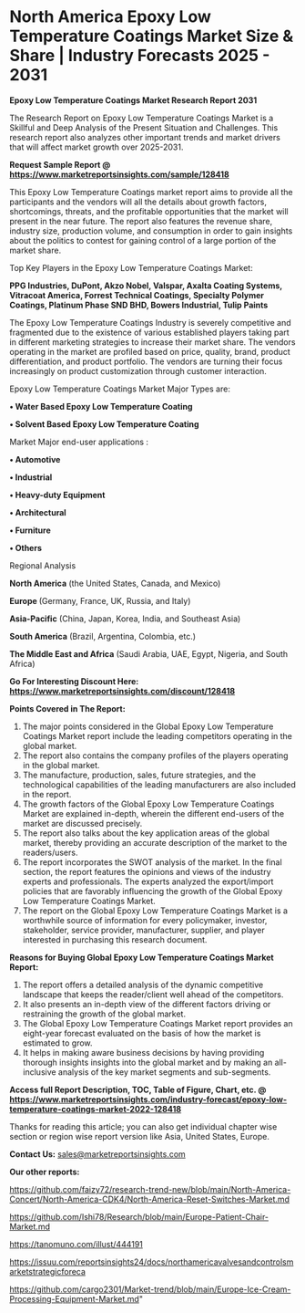 # North America Epoxy Low Temperature Coatings Market Size & Share | Industry Forecasts 2025 - 2031

<strong>Epoxy Low Temperature Coatings Market Research Report 2031</strong>

The Research Report on Epoxy Low Temperature Coatings Market is a Skillful and Deep Analysis of the Present Situation and Challenges. This research report also analyzes other important trends and market drivers that will affect market growth over 2025-2031.

<strong>Request Sample Report @ <a href=https://www.marketreportsinsights.com/sample/128418>https://www.marketreportsinsights.com/sample/128418</a></strong>

This Epoxy Low Temperature Coatings market report aims to provide all the participants and the vendors will all the details about growth factors, shortcomings, threats, and the profitable opportunities that the market will present in the near future. The report also features the revenue share, industry size, production volume, and consumption in order to gain insights about the politics to contest for gaining control of a large portion of the market share.

Top Key Players in the Epoxy Low Temperature Coatings Market:

<strong>PPG Industries, DuPont, Akzo Nobel, Valspar, Axalta Coating Systems, Vitracoat America, Forrest Technical Coatings, Specialty Polymer Coatings, Platinum Phase SND BHD, Bowers Industrial, Tulip Paints</strong>

The Epoxy Low Temperature Coatings Industry is severely competitive and fragmented due to the existence of various established players taking part in different marketing strategies to increase their market share. The vendors operating in the market are profiled based on price, quality, brand, product differentiation, and product portfolio. The vendors are turning their focus increasingly on product customization through customer interaction.

Epoxy Low Temperature Coatings Market Major Types are:

<strong>• Water Based Epoxy Low Temperature Coating

• Solvent Based Epoxy Low Temperature Coating</strong>

Market Major end-user applications :

<strong>• Automotive

• Industrial

• Heavy-duty Equipment

• Architectural

• Furniture

• Others</strong>

Regional Analysis

</u><strong><b>North America</b></strong> (the United States, Canada, and Mexico)

<strong><b>Europe </b></strong>(Germany, France, UK, Russia, and Italy)

<strong><b>Asia-Pacific</b></strong> (China, Japan, Korea, India, and Southeast Asia)

<strong><b>South America</b></strong> (Brazil, Argentina, Colombia, etc.)

<strong><b>The Middle East and Africa</b></strong> (Saudi Arabia, UAE, Egypt, Nigeria, and South Africa)

<strong>Go For Interesting Discount Here: <a href=https://www.marketreportsinsights.com/discount/128418>https://www.marketreportsinsights.com/discount/128418</a></strong>

<strong>Points Covered in The Report:</strong>
<ol>
  <li>The major points considered in the Global Epoxy Low Temperature Coatings Market report include the leading competitors operating in the global market.</li>
  <li>The report also contains the company profiles of the players operating in the global market.</li>
  <li>The manufacture, production, sales, future strategies, and the technological capabilities of the leading manufacturers are also included in the report.</li>
  <li>The growth factors of the Global Epoxy Low Temperature Coatings Market are explained in-depth, wherein the different end-users of the market are discussed precisely.</li>
  <li>The report also talks about the key application areas of the global market, thereby providing an accurate description of the market to the readers/users.</li>
  <li>The report incorporates the SWOT analysis of the market. In the final section, the report features the opinions and views of the industry experts and professionals. The experts analyzed the export/import policies that are favorably influencing the growth of the Global Epoxy Low Temperature Coatings Market.</li>
  <li>The report on the Global Epoxy Low Temperature Coatings Market is a worthwhile source of information for every policymaker, investor, stakeholder, service provider, manufacturer, supplier, and player interested in purchasing this research document.</li>
</ol>
<strong>Reasons for Buying Global Epoxy Low Temperature Coatings Market Report:</strong>

<ol>
  <li>The report offers a detailed analysis of the dynamic competitive landscape that keeps the reader/client well ahead of the competitors.</li>
  <li>It also presents an in-depth view of the different factors driving or restraining the growth of the global market.</li>
  <li>The Global Epoxy Low Temperature Coatings Market report provides an eight-year forecast evaluated on the basis of how the market is estimated to grow.</li>
  <li>It helps in making aware business decisions by having providing thorough insights insights into the global market and by making an all-inclusive analysis of the key market segments and sub-segments.</li>
</ol>
<strong>Access full Report Description, TOC, Table of Figure, Chart, etc. @ <a href=https://www.marketreportsinsights.com/industry-forecast/epoxy-low-temperature-coatings-market-2022-128418>https://www.marketreportsinsights.com/industry-forecast/epoxy-low-temperature-coatings-market-2022-128418</a></strong>


Thanks for reading this article; you can also get individual chapter wise section or region wise report version like Asia, United States, Europe.

<strong>Contact Us:</strong>
sales@marketreportsinsights.com

<strong>Our other reports:</strong>

<a href=https://github.com/faizy72/research-trend-new/blob/main/North-America-Concert/North-America-CDK4/North-America-Reset-Switches-Market.md>https://github.com/faizy72/research-trend-new/blob/main/North-America-Concert/North-America-CDK4/North-America-Reset-Switches-Market.md</a>

<a href=https://github.com/Ishi78/Research/blob/main/Europe-Patient-Chair-Market.md>https://github.com/Ishi78/Research/blob/main/Europe-Patient-Chair-Market.md</a>

<a href=https://tanomuno.com/illust/444191>https://tanomuno.com/illust/444191</a>

<a href=https://issuu.com/reportsinsights24/docs/northamericavalvesandcontrolsmarketstrategicforeca>https://issuu.com/reportsinsights24/docs/northamericavalvesandcontrolsmarketstrategicforeca</a>

<a href=https://github.com/cargo2301/Market-trend/blob/main/Europe-Ice-Cream-Processing-Equipment-Market.md>https://github.com/cargo2301/Market-trend/blob/main/Europe-Ice-Cream-Processing-Equipment-Market.md</a>"
